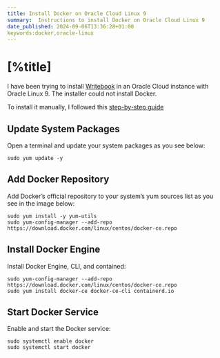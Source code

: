 ```yaml
---
title: Install Docker on Oracle Cloud Linux 9 
summary:  Instructions to install Docker on Oracle Cloud Linux 9
date_published: 2024-09-06T13:36:28+01:00
keywords:docker,oracle-linux
---
```


# [%title]

I have been trying to install [Writebook](https://once.com/writebook) in an Oracle Cloud instance with Oracle Linux 9. The installer could not install Docker. 

To install it manually, I  followed this [step-by-step guide](https://collabnix.com/how-to-install-docker-on-oracle-linux-a-step-by-step-guide/)

## Update System Packages

Open a terminal and update your system packages as you see below:

```
sudo yum update -y
```

## Add Docker Repository

Add Docker’s official repository to your system’s yum sources list as you see in the image below:

```
sudo yum install -y yum-utils
sudo yum-config-manager --add-repo https://download.docker.com/linux/centos/docker-ce.repo
```

## Install Docker Engine

Install Docker Engine, CLI, and contained:

```
sudo yum-config-manager --add-repo https://download.docker.com/linux/centos/docker-ce.repo
sudo yum install docker-ce docker-ce-cli containerd.io
```

## Start Docker Service

Enable and start the Docker service:

```
sudo systemctl enable docker
sudo systemctl start docker
```
